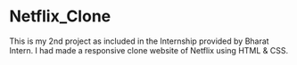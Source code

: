 # Netflix_Clone
This is my 2nd project as included in the Internship provided by Bharat Intern. I had made a responsive clone website of Netflix using HTML &amp; CSS. 

